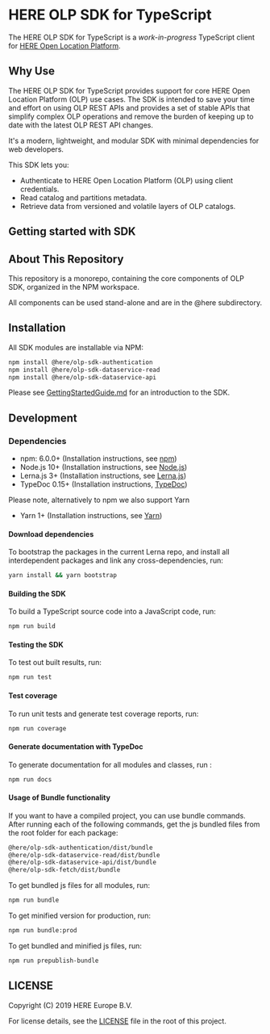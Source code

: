# HERE OLP SDK for TypeScript

The HERE OLP SDK for TypeScript is a _work-in-progress_ TypeScript client for [HERE Open Location Platform](https://platform.here.com).

## Why Use

The HERE OLP SDK for TypeScript provides support for core HERE Open Location Platform (OLP) use cases. The SDK is intended to save your time and effort on using OLP REST APIs and provides a set of stable APIs that simplify complex OLP operations and remove the burden of keeping up to date with the latest OLP REST API changes.

It's a modern, lightweight, and modular SDK with minimal dependencies for web developers.

This SDK lets you:

* Authenticate to HERE Open Location Platform (OLP) using client credentials.
* Read catalog and partitions metadata.
* Retrieve data from versioned and volatile layers of OLP catalogs.

## Getting started with SDK

## About This Repository

This repository is a monorepo, containing the core components of OLP SDK, organized in the NPM workspace.

All components can be used stand-alone and are in the @here subdirectory.

## Installation

All SDK modules are installable via NPM:

```sh
npm install @here/olp-sdk-authentication
npm install @here/olp-sdk-dataservice-read
npm install @here/olp-sdk-dataservice-api
```
Please see [GettingStartedGuide.md](docs/GettingStartedGuide.md) for an introduction to the SDK.

## Development

### Dependencies

* npm: 6.0.0+ (Installation instructions, see [npm](https://www.npmjs.com/))
* Node.js 10+ (Installation instructions, see [Node.js](http://nodejs.org))
* Lerna.js 3+ (Installation instructions, see [Lerna.js](http://lerna.js.org))
* TypeDoc 0.15+ (Installation instructions, [TypeDoc](http://typedoc.org))

Please note, alternatively to npm we also support Yarn
* Yarn 1+ (Installation instructions, see [Yarn](http://yarnpkg.com))

#### Download dependencies

To bootstrap the packages in the current Lerna repo, and install all interdependent packages and link any cross-dependencies, run:

```sh
yarn install && yarn bootstrap
```

#### Building the SDK

To build a TypeScript source code into a JavaScript code, run:

```sh
npm run build
```

#### Testing the SDK

To test out built results, run:

```sh
npm run test
```

#### Test coverage

To run unit tests and generate test coverage reports, run:

```sh
npm run coverage
```

#### Generate documentation with TypeDoc

To generate documentation for all modules and classes, run :

```sh
npm run docs
```

#### Usage of Bundle functionality

If you want to have a compiled project, you can use bundle commands. After running each of the following commands, get the js bundled files from the root folder for each package:

```sh
@here/olp-sdk-authentication/dist/bundle
@here/olp-sdk-dataservice-read/dist/bundle
@here/olp-sdk-dataservice-api/dist/bundle
@here/olp-sdk-fetch/dist/bundle
```

To get bundled js files for all modules, run:

```sh
npm run bundle
```

To get minified version for production, run:

```sh
npm run bundle:prod
```

To get bundled and minified js files, run:

```sh
npm run prepublish-bundle
```

## LICENSE

Copyright (C) 2019 HERE Europe B.V.

For license details, see the [LICENSE](LICENSE) file in the root of this project.
